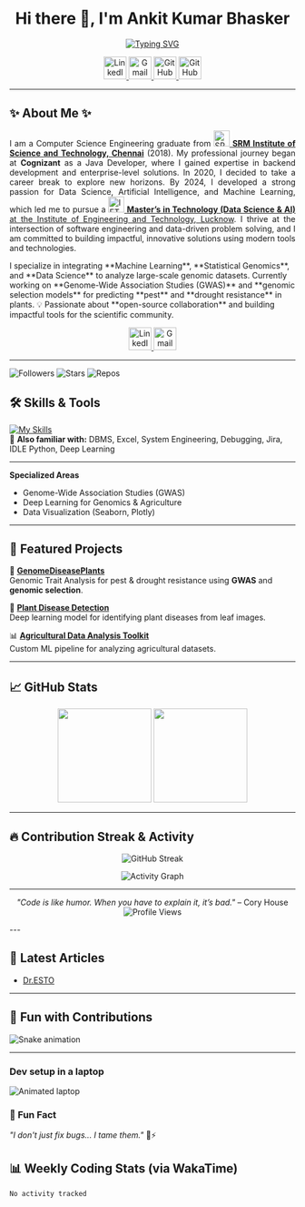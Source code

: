 <h1 align="center">
  Hi there 👋, I'm Ankit Kumar Bhasker
</h1>

<p align="center">
  <a href="https://git.io/typing-svg">
    <img src="https://readme-typing-svg.demolab.com?font=Fira+Code&size=22&pause=1000&color=00F700&center=true&vCenter=true&width=550&lines=M.Tech+in+Data+Science+%26+AI;Genomic+Data+Analyst;Machine+Learning+Enthusiast;Open+Source+Contributor" alt="Typing SVG" />
  </a>
</p>

<p align="center">
  <a href="https://linkedin.com/in/ankit-bhasker" target="_blank">
    <img src="https://skillicons.dev/icons?i=linkedin" alt="LinkedIn" height="40"/>
  </a>
  <a href="mailto:bhasker.ankit@gmail.com">
    <img src="https://skillicons.dev/icons?i=gmail" alt="Gmail" height="40"/>
  </a>
  <a href="https://github.com/ankitbhasker" target="_blank">
    <img src="https://skillicons.dev/icons?i=github" alt="GitHub" height="40"/>
  </a>
  <a href="https://x.com/ankit__30" target="_blank">
    <img src="https://upload.wikimedia.org/wikipedia/commons/2/20/Coast_twitter.png" alt="GitHub" height="40"/>
  </a>
</p>

---


## ✨ About Me ✨
<p align="justify">
I am a Computer Science Engineering graduate from <a href="https://www.srmist.edu.in"><img src="https://upload.wikimedia.org/wikipedia/en/thumb/2/28/SRM_Institute_of_Science_and_Technology_Logo.svg/1024px-SRM_Institute_of_Science_and_Technology_Logo.svg.png" alt="SRM IST" width="28"/> <b>SRM Institute of Science and Technology, Chennai</b></a> (2018). My professional journey began at <b>Cognizant</b> as a Java Developer, where I gained expertise in backend development and enterprise-level solutions. In 2020, I decided to take a career break to explore new horizons. By 2024, I developed a strong passion for Data Science, Artificial Intelligence, and Machine Learning, which led me to pursue a <a href="https://www.ietlucknow.ac.in"><img src="https://ietlucknow.ac.in/images/logo.png" alt="IET Lucknow" width="28"/> <b>Master’s in Technology (Data Science & AI)</b> at the Institute of Engineering and Technology, Lucknow</a>. I thrive at the intersection of software engineering and data-driven problem solving, and I am committed to building impactful, innovative solutions using modern tools and technologies.
</p>
I specialize in integrating **Machine Learning**, **Statistical Genomics**, and **Data Science** to analyze large-scale genomic datasets.  
Currently working on **Genome-Wide Association Studies (GWAS)** and **genomic selection models** for predicting **pest** and **drought resistance** in plants.  
💡 Passionate about **open-source collaboration** and building impactful tools for the scientific community.  

<p align="center">
  <a href="https://www.ietlucknow.ac.in/" target="_blank">
    <img src="https://upload.wikimedia.org/wikipedia/commons/4/47/Ietlogo.png" alt="LinkedIn" height="40"/>
  </a>
  <a href="https://www.srmist.edu.in/">
    <img src="https://upload.wikimedia.org/wikipedia/en/thumb/7/7a/SRM_Institute_of_Science_and_Technology_Logo.svg/816px-SRM_Institute_of_Science_and_Technology_Logo.svg.png?20250419000644" alt="Gmail" height="40"/>
  </a>
</p>

---
![Followers](https://img.shields.io/github/followers/ankitbhasker?style=flat&logo=github)
![Stars](https://img.shields.io/github/stars/ankitbhasker?style=flat&logo=github)
![Repos](https://img.shields.io/badge/Public%20Repos-10-blue)


## 🛠️ Skills & Tools

[![My Skills](https://skillicons.dev/icons?i=java,js,html,css,python,pycharm)](https://skillicons.dev)  
💼 **Also familiar with:** DBMS, Excel, System Engineering, Debugging, Jira, IDLE Python, Deep Learning  

---

**Specialized Areas**  
- Genome-Wide Association Studies (GWAS)  
- Deep Learning for Genomics & Agriculture  
- Data Visualization (Seaborn, Plotly)  

---

## 📂 Featured Projects  

🔬 **[GenomeDiseasePlants](https://github.com/ankitbhasker/GenomeDiseasePlants)**  
Genomic Trait Analysis for pest & drought resistance using **GWAS** and **genomic selection**.

🌱 **[Plant Disease Detection](https://github.com/ankitbhasker/PlantDiseaseDetection)**  
Deep learning model for identifying plant diseases from leaf images.

📊 **[Agricultural Data Analysis Toolkit](https://github.com/ankitbhasker/Agriculture-ML-Toolkit)**  
Custom ML pipeline for analyzing agricultural datasets.

---
<!--START_SECTION:waka-->

## 📈 GitHub Stats  

<p align="center">
  <img src="https://github-readme-stats.vercel.app/api?username=ankitbhasker&show_icons=true&theme=radical" height="165"/>
  <img src="https://github-readme-stats.vercel.app/api/top-langs/?username=ankitbhasker&layout=compact&theme=radical" height="165"/>
</p>

---

## 🔥 Contribution Streak & Activity  

<p align="center">
  <img src="https://streak-stats.demolab.com?user=ankitbhasker&theme=radical&hide_border=true" alt="GitHub Streak"/>
</p>

<p align="center">
  <img src="https://github-readme-activity-graph.vercel.app/graph?username=ankitbhasker&theme=react-dark&hide_border=true&area=true" alt="Activity Graph"/>
</p>

---

<p align="center">
  <i>"Code is like humor. When you have to explain it, it’s bad."</i> – Cory House  
  <br>
  <img src="https://komarev.com/ghpvc/?username=ankitbhasker&color=blue" alt="Profile Views"/>
</p>
---

## 📝 Latest Articles  
<!-- BLOG-POST-LIST:START -->
- [Dr.ESTO](https://bhaskaraacres.godaddysites.com/)
<!-- BLOG-POST-LIST:END -->

---
## 🐍 Fun with Contributions
![Snake animation](https://github.com/ankitbhasker/ankitbhasker/blob/output/github-contribution-grid-snake.svg)  

---
<!-- place this where you'd like the animation to show -->
### Dev setup in a laptop
![Animated laptop](https://raw.githubusercontent.com/<username>/<repo>/<branch>/assets/animated-laptop.svg)


### 💬 Fun Fact  
_"I don't just fix bugs... I tame them."_ 🐛⚡

## 📊 Weekly Coding Stats (via WakaTime)  
<!--START_SECTION:waka-->
```text
No activity tracked



